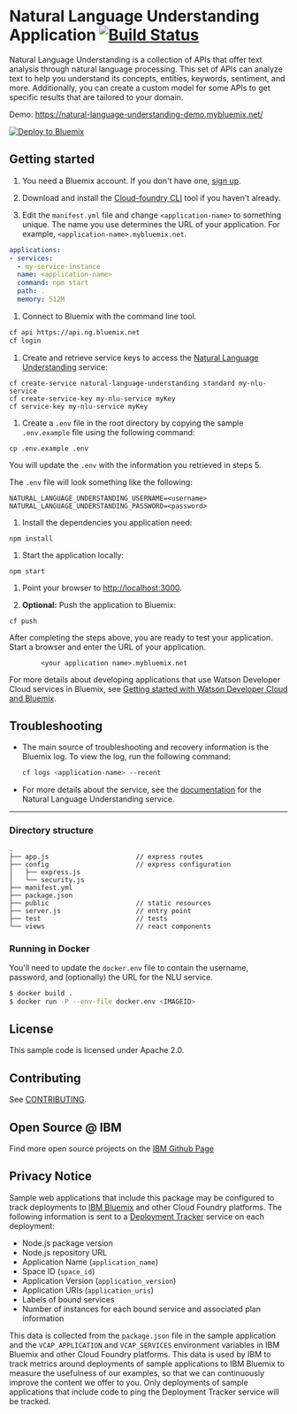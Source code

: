 # Natural Language Understanding Application [![Build Status](https://travis-ci.org/watson-developer-cloud/natural-language-understanding-nodejs.svg?branch=master)](https://travis-ci.org/watson-developer-cloud/natural-language-understanding-nodejs?branch=master)

Natural Language Understanding is a collection of APIs that offer text analysis through natural language processing. This set of APIs can analyze text to help you understand its concepts, entities, keywords, sentiment, and more. Additionally, you can create a custom model for some APIs to get specific results that are tailored to your domain.

Demo: https://natural-language-understanding-demo.mybluemix.net/

[![Deploy to Bluemix](https://bluemix.net/deploy/button.png)](https://bluemix.net/deploy?repository=https://github.com/watson-developer-cloud/natural-language-understanding-nodejs)

## Getting started 

1. You need a Bluemix account. If you don't have one, [sign up][sign_up].

1. Download and install the [Cloud-foundry CLI][cloud_foundry] tool if you haven't already.

1. Edit the `manifest.yml` file and change `<application-name>` to something unique. The name you use determines the URL of your application. For example, `<application-name>.mybluemix.net`.

  ```yaml
  applications:
  - services:
    - my-service-instance
    name: <application-name>
    command: npm start
    path: .
    memory: 512M
  ```

1. Connect to Bluemix with the command line tool.

  ```bash
  cf api https://api.ng.bluemix.net
  cf login
  ```

1. Create and retrieve service keys to access the [Natural Language Understanding][service_url] service:

  ```none
  cf create-service natural-language-understanding standard my-nlu-service
  cf create-service-key my-nlu-service myKey
  cf service-key my-nlu-service myKey
  ```

1. Create a `.env` file in the root directory by copying the sample `.env.example` file using the following command:

  ```none
  cp .env.example .env
  ```
  You will update the `.env` with the information you retrieved in steps 5.

  The `.env` file will look something like the following:

  ```none
  NATURAL_LANGUAGE_UNDERSTANDING_USERNAME=<username>
  NATURAL_LANGUAGE_UNDERSTANDING_PASSWORD=<password>
  ```

1. Install the dependencies you application need:

  ```none
  npm install
  ```

1. Start the application locally:

  ```none
  npm start
  ```

1. Point your browser to [http://localhost:3000](http://localhost:3000).

1. **Optional:** Push the application to Bluemix:

  ```none
  cf push
  ```

After completing the steps above, you are ready to test your application. Start a browser and enter the URL of your application.

            <your application name>.mybluemix.net


For more details about developing applications that use Watson Developer Cloud services in Bluemix, see [Getting started with Watson Developer Cloud and Bluemix][getting_started].


## Troubleshooting

* The main source of troubleshooting and recovery information is the Bluemix log. To view the log, run the following command:

  ```sh
  cf logs <application-name> --recent
  ```

* For more details about the service, see the [documentation][docs] for the Natural Language Understanding service.


----

### Directory structure

```none
.
├── app.js                      // express routes
├── config                      // express configuration
│   ├── express.js
│   └── security.js
├── manifest.yml
├── package.json
├── public                      // static resources
├── server.js                   // entry point
├── test                        // tests
└── views                       // react components
```

### Running in Docker

You'll need to update the `docker.env` file to contain the username, password, and (optionally) the URL
for the NLU service.  

```bash
$ docker build .
$ docker run -P --env-file docker.env <IMAGEID>
```


## License

  This sample code is licensed under Apache 2.0.

## Contributing

  See [CONTRIBUTING](CONTRIBUTING.md).

## Open Source @ IBM
  Find more open source projects on the [IBM Github Page](http://ibm.github.io/)

## Privacy Notice

Sample web applications that include this package may be configured to track deployments to [IBM Bluemix](https://www.bluemix.net/) and other Cloud Foundry platforms. The following information is sent to a [Deployment Tracker](https://github.com/IBM-Bluemix/cf-deployment-tracker-service) service on each deployment:

* Node.js package version
* Node.js repository URL
* Application Name (`application_name`)
* Space ID (`space_id`)
* Application Version (`application_version`)
* Application URIs (`application_uris`)
* Labels of bound services
* Number of instances for each bound service and associated plan information

This data is collected from the `package.json` file in the sample application and the `VCAP_APPLICATION` and `VCAP_SERVICES` environment variables in IBM Bluemix and other Cloud Foundry platforms. This data is used by IBM to track metrics around deployments of sample applications to IBM Bluemix to measure the usefulness of our examples, so that we can continuously improve the content we offer to you. Only deployments of sample applications that include code to ping the Deployment Tracker service will be tracked.

[deploy_track_url]: https://github.com/cloudant-labs/deployment-tracker
[cloud_foundry]: https://github.com/cloudfoundry/cli
[getting_started]: http://www.ibm.com/watson/developercloud/doc/getting_started/
[service_url]: http://www.ibm.com/watson/developercloud/natural-language-understanding.html
[docs]: http://www.ibm.com/watson/developercloud/natural-language-understanding/
[sign_up]: https://console.ng.bluemix.net/registration/
